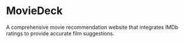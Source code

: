 # MovieDeck
A comprehensive movie recommendation website that integrates IMDb ratings to provide accurate film suggestions.
